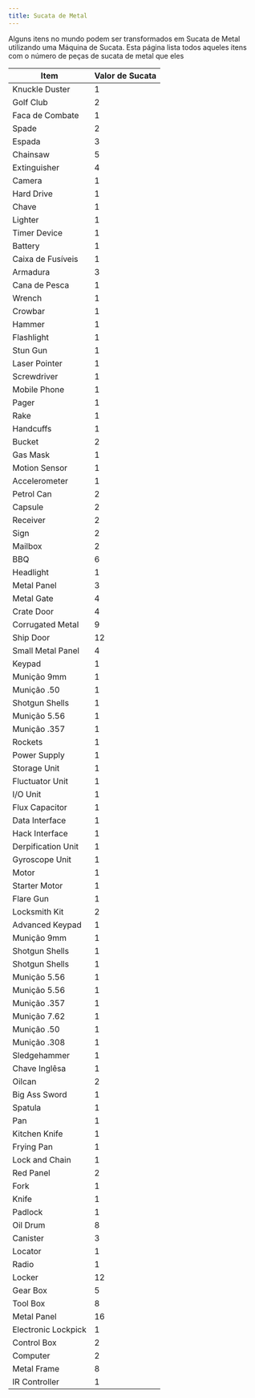 ```yaml
---
title: Sucata de Metal
---
```


Alguns itens no mundo podem ser transformados em Sucata de Metal utilizando uma Máquina de Sucata.
Esta página lista todos aqueles itens com o número de peças de sucata de metal que eles

| Item                | Valor de Sucata |
| ------------------- | ----------- |
| Knuckle Duster      | 1           |
| Golf Club           | 2           |
| Faca de Combate        | 1           |
| Spade               | 2           |
| Espada               | 3           |
| Chainsaw            | 5           |
| Extinguisher        | 4           |
| Camera              | 1           |
| Hard Drive          | 1           |
| Chave                 | 1           |
| Lighter             | 1           |
| Timer Device        | 1           |
| Battery             | 1           |
| Caixa de Fusíveis            | 1           |
| Armadura              | 3           |
| Cana de Pesca         | 1           |
| Wrench              | 1           |
| Crowbar             | 1           |
| Hammer              | 1           |
| Flashlight          | 1           |
| Stun Gun            | 1           |
| Laser Pointer       | 1           |
| Screwdriver         | 1           |
| Mobile Phone        | 1           |
| Pager               | 1           |
| Rake                | 1           |
| Handcuffs           | 1           |
| Bucket              | 2           |
| Gas Mask            | 1           |
| Motion Sensor       | 1           |
| Accelerometer       | 1           |
| Petrol Can          | 2           |
| Capsule             | 2           |
| Receiver            | 2           |
| Sign                | 2           |
| Mailbox             | 2           |
| BBQ                 | 6           |
| Headlight           | 1           |
| Metal Panel         | 3           |
| Metal Gate          | 4           |
| Crate Door          | 4           |
| Corrugated Metal    | 9           |
| Ship Door           | 12          |
| Small Metal Panel   | 4           |
| Keypad              | 1           |
| Munição 9mm          | 1           |
| Munição .50          | 1           |
| Shotgun Shells      | 1           |
| Munição 5.56         | 1           |
| Munição .357         | 1           |
| Rockets             | 1           |
| Power Supply        | 1           |
| Storage Unit        | 1           |
| Fluctuator Unit     | 1           |
| I/O Unit            | 1           |
| Flux Capacitor      | 1           |
| Data Interface      | 1           |
| Hack Interface      | 1           |
| Derpification Unit  | 1           |
| Gyroscope Unit      | 1           |
| Motor               | 1           |
| Starter Motor       | 1           |
| Flare Gun           | 1           |
| Locksmith Kit       | 2           |
| Advanced Keypad     | 1           |
| Munição 9mm          | 1           |
| Shotgun Shells      | 1           |
| Shotgun Shells      | 1           |
| Munição 5.56         | 1           |
| Munição 5.56         | 1           |
| Munição .357         | 1           |
| Munição 7.62         | 1           |
| Munição .50          | 1           |
| Munição .308         | 1           |
| Sledgehammer        | 1           |
| Chave Inglêsa              | 1           |
| Oilcan              | 2           |
| Big Ass Sword       | 1           |
| Spatula             | 1           |
| Pan                 | 1           |
| Kitchen Knife       | 1           |
| Frying Pan          | 1           |
| Lock and Chain      | 1           |
| Red Panel           | 2           |
| Fork                | 1           |
| Knife               | 1           |
| Padlock             | 1           |
| Oil Drum            | 8           |
| Canister            | 3           |
| Locator             | 1           |
| Radio               | 1           |
| Locker              | 12          |
| Gear Box            | 5           |
| Tool Box            | 8           |
| Metal Panel         | 16          |
| Electronic Lockpick | 1           |
| Control Box         | 2           |
| Computer            | 2           |
| Metal Frame         | 8           |
| IR Controller       | 1           |
